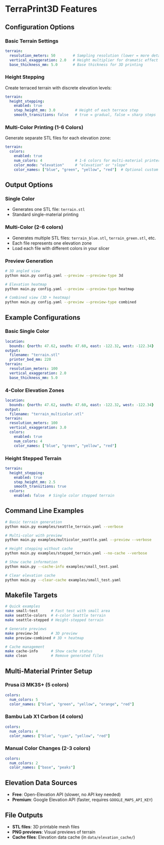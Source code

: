 # TerraPrint3D Features

## Configuration Options

### Basic Terrain Settings
```yaml
terrain:
  resolution_meters: 50        # Sampling resolution (lower = more detail)
  vertical_exaggeration: 2.0   # Height multiplier for dramatic effect
  base_thickness_mm: 5.0       # Base thickness for 3D printing
```

### Height Stepping
Create terraced terrain with discrete elevation levels:
```yaml
terrain:
  height_stepping:
    enabled: true
    step_height_mm: 3.0         # Height of each terrace step
    smooth_transitions: false   # true = gradual, false = sharp steps
```

### Multi-Color Printing (1-6 Colors)
Generate separate STL files for each elevation zone:
```yaml
terrain:
  colors:
    enabled: true
    num_colors: 4               # 1-6 colors for multi-material printers
    color_mode: "elevation"     # "elevation" or "slope" 
    color_names: ["blue", "green", "yellow", "red"]  # Optional custom names
```

## Output Options

### Single Color
- Generates one STL file: `terrain.stl`
- Standard single-material printing

### Multi-Color (2-6 colors)
- Generates multiple STL files: `terrain_blue.stl`, `terrain_green.stl`, etc.
- Each file represents one elevation zone
- Load each file with different colors in your slicer

### Preview Generation
```bash
# 3D angled view
python main.py config.yaml --preview --preview-type 3d

# Elevation heatmap
python main.py config.yaml --preview --preview-type heatmap  

# Combined view (3D + heatmap)
python main.py config.yaml --preview --preview-type combined
```

## Example Configurations

### Basic Single Color
```yaml
location:
  bounds: {north: 47.62, south: 47.60, east: -122.32, west: -122.34}
output:
  filename: "terrain.stl"
  printer_bed_mm: 220
terrain:
  resolution_meters: 100
  vertical_exaggeration: 2.0
  base_thickness_mm: 5.0
```

### 4-Color Elevation Zones
```yaml
location:
  bounds: {north: 47.62, south: 47.60, east: -122.32, west: -122.34}
output:
  filename: "terrain_multicolor.stl"
terrain:
  resolution_meters: 100
  vertical_exaggeration: 3.0
  colors:
    enabled: true
    num_colors: 4
    color_names: ["blue", "green", "yellow", "red"]
```

### Height Stepped Terrain
```yaml
terrain:
  height_stepping:
    enabled: true
    step_height_mm: 2.5
    smooth_transitions: true
  colors:
    enabled: false  # Single color stepped terrain
```

## Command Line Examples

```bash
# Basic terrain generation
python main.py examples/seattle_terrain.yaml --verbose

# Multi-color with preview
python main.py examples/multicolor_seattle.yaml --preview --verbose

# Height stepping without cache
python main.py examples/stepped_terrain.yaml --no-cache --verbose

# Show cache information
python main.py --cache-info examples/small_test.yaml

# Clear elevation cache
python main.py --clear-cache examples/small_test.yaml
```

## Makefile Targets

```bash
# Quick examples
make small-test      # Fast test with small area
make seattle-colors  # 4-color Seattle terrain
make seattle-stepped # Height-stepped terrain

# Generate previews
make preview-3d      # 3D preview
make preview-combined # 3D + heatmap

# Cache management
make cache-info      # Show cache status
make clean           # Remove generated files
```

## Multi-Material Printer Setup

### Prusa i3 MK3S+ (5 colors)
```yaml
colors:
  num_colors: 5
  color_names: ["blue", "green", "yellow", "orange", "red"]
```

### Bambu Lab X1 Carbon (4 colors)
```yaml  
colors:
  num_colors: 4
  color_names: ["blue", "cyan", "yellow", "red"]
```

### Manual Color Changes (2-3 colors)
```yaml
colors:
  num_colors: 2
  color_names: ["base", "peaks"]
```

## Elevation Data Sources
- **Free**: Open-Elevation API (slower, no API key needed)
- **Premium**: Google Elevation API (faster, requires `GOOGLE_MAPS_API_KEY`)

## File Outputs
- **STL files**: 3D printable mesh files
- **PNG previews**: Visual previews of terrain
- **Cache files**: Elevation data cache (in `data/elevation_cache/`)
